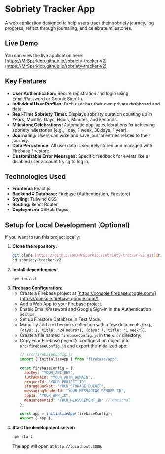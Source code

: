 # Sobriety Tracker App

A web application designed to help users track their sobriety journey, log progress, reflect through journaling, and celebrate milestones.

## Live Demo

You can view the live application here: [https://MrSparkiop.github.io/sobriety-tracker-v2](https://MrSparkiop.github.io/sobriety-tracker-v2)

## Key Features

* **User Authentication:** Secure registration and login using Email/Password or Google Sign-In.
* **Individual User Profiles:** Each user has their own private dashboard and data.
* **Real-Time Sobriety Timer:** Displays sobriety duration counting up in Years, Months, Days, Hours, Minutes, and Seconds.
* **Milestone Celebrations:** Automatic pop-up celebrations for achieving sobriety milestones (e.g., 1 day, 1 week, 30 days, 1 year).
* **Journaling:** Users can write and save journal entries related to their journey.
* **Data Persistence:** All user data is securely stored and managed with Firebase Firestore.
* **Customizable Error Messages:** Specific feedback for events like a disabled user account trying to log in.

## Technologies Used

* **Frontend:** React.js
* **Backend & Database:** Firebase (Authentication, Firestore)
* **Styling:** Tailwind CSS
* **Routing:** React Router
* **Deployment:** GitHub Pages

## Setup for Local Development (Optional)

If you want to run this project locally:

1.  **Clone the repository:**
    ```bash
    git clone [https://github.com/MrSparkiop/sobriety-tracker-v2.git](https://github.com/MrSparkiop/sobriety-tracker-v2.git)
    cd sobriety-tracker-v2
    ```
2.  **Install dependencies:**
    ```bash
    npm install
    ```
3.  **Firebase Configuration:**
    * Create a Firebase project at [https://console.firebase.google.com/](https://console.firebase.google.com/).
    * Add a Web App to your Firebase project.
    * Enable Email/Password and Google Sign-In in the Authentication section.
    * Set up Firestore Database in Test Mode.
    * Manually add a `milestones` collection with a few documents (e.g., `{days: 1, title: "24 Hours"}, {days: 7, title: "1 Week"}`).
    * Create a file named `firebaseConfig.js` in the `src/` directory.
    * Copy your Firebase project's configuration object into `src/firebaseConfig.js` and export the initialized app:
        ```javascript
        // src/firebaseConfig.js
        import { initializeApp } from "firebase/app";

        const firebaseConfig = {
          apiKey: "YOUR_API_KEY",
          authDomain: "YOUR_AUTH_DOMAIN",
          projectId: "YOUR_PROJECT_ID",
          storageBucket: "YOUR_STORAGE_BUCKET",
          messagingSenderId: "YOUR_MESSAGING_SENDER_ID",
          appId: "YOUR_APP_ID",
          measurementId: "YOUR_MEASUREMENT_ID" // Optional
        };

        const app = initializeApp(firebaseConfig);
        export { app };
        ```
4.  **Start the development server:**
    ```bash
    npm start
    ```
    The app will open at `http://localhost:3000`.